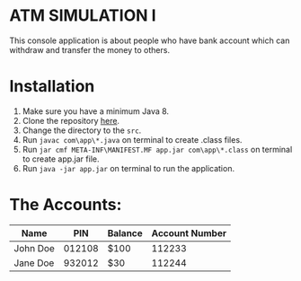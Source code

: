 # ATM SIMULATION I

This console application is about people who have bank account which can withdraw and transfer the money to others.

# Installation

 1. Make sure you have a minimum Java 8.
 2. Clone the repository [here](https://github.com/charelsm111/AtmSimulation.git).
 3. Change the directory to the `src`.
 4. Run `javac com\app\*.java` on terminal to create .class files.
 5. Run `jar cmf META-INF\MANIFEST.MF app.jar com\app\*.class` on terminal to create app.jar file.
 6. Run `java -jar app.jar` on terminal to run the application.

# The Accounts: 
|Name            |PIN                            |Balance                      | Account Number 
|----------------|-------------------------------|-----------------------------| --------------|
|John Doe        |012108                         |$100                         |112233
|Jane Doe        |932012                         |$30                          |112244
